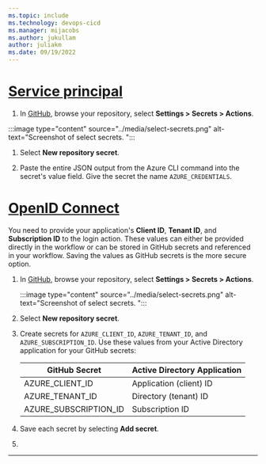 ```yaml
---
ms.topic: include
ms.technology: devops-cicd
ms.manager: mijacobs
ms.author: jukullam
author: juliakm
ms.date: 09/19/2022
---
```


# [Service principal](#tab/userlevel)

1. In [GitHub](https://github.com/), browse your repository, select **Settings > Secrets > Actions**.

:::image type="content" source="../media/select-secrets.png" alt-text="Screenshot of select secrets. ":::

1. Select **New repository secret**.

1. Paste the entire JSON output from the Azure CLI command into the secret's value field. Give the secret the name `AZURE_CREDENTIALS`.

 # [OpenID Connect](#tab/openid)

You need to provide your application's **Client ID**, **Tenant ID**, and **Subscription ID** to the login action. These values can either be provided directly in the workflow or can be stored in GitHub secrets and referenced in your workflow. Saving the values as GitHub secrets is the more secure option.

1. In [GitHub](https://github.com/), browse your repository, select **Settings > Secrets > Actions**.

    :::image type="content" source="../media/select-secrets.png" alt-text="Screenshot of select secrets. ":::
    
1. Select **New repository secret**.

1. Create secrets for `AZURE_CLIENT_ID`, `AZURE_TENANT_ID`, and `AZURE_SUBSCRIPTION_ID`. Use these values from your Active Directory application for your GitHub secrets:

    |GitHub Secret  | Active Directory Application  |
    |---------|---------|
    |AZURE_CLIENT_ID     |      Application (client) ID   |
    |AZURE_TENANT_ID     |     Directory (tenant) ID    |
    |AZURE_SUBSCRIPTION_ID     |     Subscription ID    |

1. Save each secret by selecting **Add secret**.
1. 
---
